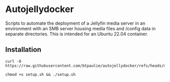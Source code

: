 # Autojellydocker

Scripts to automate the deployment of a Jellyfin media server in an environment with an SMB server housing media files and /config data in separate directories. This is intended for an Ubuntu 22.04 container. 

## Installation

```
curl -O https://raw.githubusercontent.com/btpaulie/autojellydocker/refs/heads/main/setup.sh
```

```
chmod +x setup.sh && ./setup.sh
```


